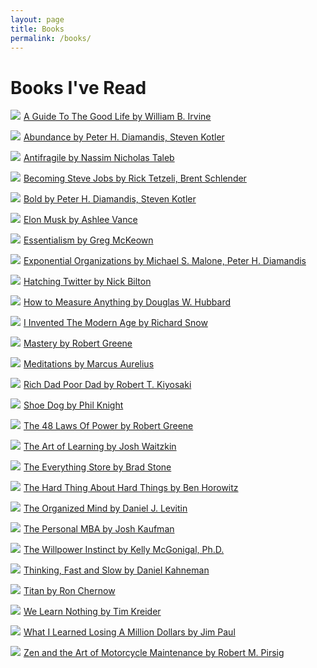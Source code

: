 ```yaml
---
layout: page
title: Books
permalink: /books/
---
```


# Books I've Read

<a target="_blank"  href="https://www.amazon.com/gp/product/0195374614/ref=as_li_tl?ie=UTF8&camp=1789&creative=9325&creativeASIN=0195374614&linkCode=as2&tag=excid3-20&linkId=14f52689a5f43947f5eb9165d06e0b60"><img border="0" src="//ws-na.amazon-adsystem.com/widgets/q?_encoding=UTF8&MarketPlace=US&ASIN=0195374614&ServiceVersion=20070822&ID=AsinImage&WS=1&Format=_SL250_&tag=excid3-20" ></a><img src="//ir-na.amazon-adsystem.com/e/ir?t=excid3-20&l=am2&o=1&a=0195374614" width="1" height="1" border="0" alt="" style="border:none !important; margin:0px !important;" />
[A Guide To The Good Life by William B. Irvine](https://www.amazon.com/gp/product/0195374614/ref=as_li_tl?ie=UTF8&camp=1789&creative=9325&creativeASIN=0195374614&linkCode=as2&tag=excid3-20&linkId=9837b16db0a8d784db4975227582ffda)

<a target="_blank"  href="https://www.amazon.com/gp/product/145161683X/ref=as_li_tl?ie=UTF8&camp=1789&creative=9325&creativeASIN=145161683X&linkCode=as2&tag=excid3-20&linkId=447833381c25b644510ebaae087d61ac"><img border="0" src="//ws-na.amazon-adsystem.com/widgets/q?_encoding=UTF8&MarketPlace=US&ASIN=145161683X&ServiceVersion=20070822&ID=AsinImage&WS=1&Format=_SL250_&tag=excid3-20" ></a><img src="//ir-na.amazon-adsystem.com/e/ir?t=excid3-20&l=am2&o=1&a=145161683X" width="1" height="1" border="0" alt="" style="border:none !important; margin:0px !important;" />
[Abundance by Peter H. Diamandis, Steven Kotler](https://www.amazon.com/gp/product/145161683X/ref=as_li_tl?ie=UTF8&camp=1789&creative=9325&creativeASIN=145161683X&linkCode=as2&tag=excid3-20&linkId=be5ab282b10493fe9715f8a65b0f4e0a)

<a target="_blank"  href="https://www.amazon.com/gp/product/0812979680/ref=as_li_tl?ie=UTF8&camp=1789&creative=9325&creativeASIN=0812979680&linkCode=as2&tag=excid3-20&linkId=ef153bea6a40ad8177d0a90e3077bfc8"><img border="0" src="//ws-na.amazon-adsystem.com/widgets/q?_encoding=UTF8&MarketPlace=US&ASIN=0812979680&ServiceVersion=20070822&ID=AsinImage&WS=1&Format=_SL250_&tag=excid3-20" ></a><img src="//ir-na.amazon-adsystem.com/e/ir?t=excid3-20&l=am2&o=1&a=0812979680" width="1" height="1" border="0" alt="" style="border:none !important; margin:0px !important;" />
[Antifragile by Nassim Nicholas Taleb](https://www.amazon.com/gp/product/0812979680/ref=as_li_tl?ie=UTF8&camp=1789&creative=9325&creativeASIN=0812979680&linkCode=as2&tag=excid3-20&linkId=143fade8147cadaa3af23bd7d0c21917)

<a target="_blank"  href="https://www.amazon.com/gp/product/0385347421/ref=as_li_tl?ie=UTF8&camp=1789&creative=9325&creativeASIN=0385347421&linkCode=as2&tag=excid3-20&linkId=072856435aaebfd449c53bc6dd27043c"><img border="0" src="//ws-na.amazon-adsystem.com/widgets/q?_encoding=UTF8&MarketPlace=US&ASIN=0385347421&ServiceVersion=20070822&ID=AsinImage&WS=1&Format=_SL250_&tag=excid3-20" ></a><img src="//ir-na.amazon-adsystem.com/e/ir?t=excid3-20&l=am2&o=1&a=0385347421" width="1" height="1" border="0" alt="" style="border:none !important; margin:0px !important;" />
[Becoming Steve Jobs by Rick Tetzeli, Brent Schlender](https://www.amazon.com/gp/product/0385347421/ref=as_li_tl?ie=UTF8&camp=1789&creative=9325&creativeASIN=0385347421&linkCode=as2&tag=excid3-20&linkId=91fca172c8d43bdb2b52ce8b4d9225aa)

<a target="_blank"  href="https://www.amazon.com/gp/product/1476709580/ref=as_li_tl?ie=UTF8&camp=1789&creative=9325&creativeASIN=1476709580&linkCode=as2&tag=excid3-20&linkId=5fb903cf437277d03e3694b8b9c488fe"><img border="0" src="//ws-na.amazon-adsystem.com/widgets/q?_encoding=UTF8&MarketPlace=US&ASIN=1476709580&ServiceVersion=20070822&ID=AsinImage&WS=1&Format=_SL250_&tag=excid3-20" ></a><img src="//ir-na.amazon-adsystem.com/e/ir?t=excid3-20&l=am2&o=1&a=1476709580" width="1" height="1" border="0" alt="" style="border:none !important; margin:0px !important;" />
[Bold by Peter H. Diamandis, Steven Kotler](https://amzn.to/2KFtcws)

<a target="_blank"  href="https://www.amazon.com/gp/product/0062301233/ref=as_li_tl?ie=UTF8&camp=1789&creative=9325&creativeASIN=0062301233&linkCode=as2&tag=excid3-20&linkId=28fc5808d7696dfd2731544bbcc61f5a"><img border="0" src="//ws-na.amazon-adsystem.com/widgets/q?_encoding=UTF8&MarketPlace=US&ASIN=0062301233&ServiceVersion=20070822&ID=AsinImage&WS=1&Format=_SL250_&tag=excid3-20" ></a><img src="//ir-na.amazon-adsystem.com/e/ir?t=excid3-20&l=am2&o=1&a=0062301233" width="1" height="1" border="0" alt="" style="border:none !important; margin:0px !important;" />
[Elon Musk by Ashlee Vance](https://amzn.to/2Nz0vyV)


<a target="_blank"  href="https://www.amazon.com/gp/product/0804137382/ref=as_li_tl?ie=UTF8&camp=1789&creative=9325&creativeASIN=0804137382&linkCode=as2&tag=excid3-20&linkId=431bc76a5be9fdcf4d6cb0ba5446114b"><img border="0" src="//ws-na.amazon-adsystem.com/widgets/q?_encoding=UTF8&MarketPlace=US&ASIN=0804137382&ServiceVersion=20070822&ID=AsinImage&WS=1&Format=_SL250_&tag=excid3-20" ></a><img src="//ir-na.amazon-adsystem.com/e/ir?t=excid3-20&l=am2&o=1&a=0804137382" width="1" height="1" border="0" alt="" style="border:none !important; margin:0px !important;" />
[Essentialism by Greg McKeown](https://amzn.to/2zjsWhm)

<a target="_blank"  href="https://www.amazon.com/gp/product/1626814236/ref=as_li_tl?ie=UTF8&camp=1789&creative=9325&creativeASIN=1626814236&linkCode=as2&tag=excid3-20&linkId=ecc953e022a3686bfb20701c43f2c32c"><img border="0" src="//ws-na.amazon-adsystem.com/widgets/q?_encoding=UTF8&MarketPlace=US&ASIN=1626814236&ServiceVersion=20070822&ID=AsinImage&WS=1&Format=_SL250_&tag=excid3-20" ></a><img src="//ir-na.amazon-adsystem.com/e/ir?t=excid3-20&l=am2&o=1&a=1626814236" width="1" height="1" border="0" alt="" style="border:none !important; margin:0px !important;" />
[Exponential Organizations by Michael S. Malone, Peter H. Diamandis](https://amzn.to/2Nw86OS)

<a target="_blank"  href="https://www.amazon.com/gp/product/1591847087/ref=as_li_tl?ie=UTF8&camp=1789&creative=9325&creativeASIN=1591847087&linkCode=as2&tag=excid3-20&linkId=9a6ea6c2f2d4655b2f1faa60a06715e4"><img border="0" src="//ws-na.amazon-adsystem.com/widgets/q?_encoding=UTF8&MarketPlace=US&ASIN=1591847087&ServiceVersion=20070822&ID=AsinImage&WS=1&Format=_SL250_&tag=excid3-20" ></a><img src="//ir-na.amazon-adsystem.com/e/ir?t=excid3-20&l=am2&o=1&a=1591847087" width="1" height="1" border="0" alt="" style="border:none !important; margin:0px !important;" />
[Hatching Twitter by Nick Bilton](https://amzn.to/2MYwojk)

<a target="_blank"  href="https://www.amazon.com/gp/product/1118539273/ref=as_li_tl?ie=UTF8&camp=1789&creative=9325&creativeASIN=1118539273&linkCode=as2&tag=excid3-20&linkId=04da8386ab072f2cff0f32c44b768eaa"><img border="0" src="//ws-na.amazon-adsystem.com/widgets/q?_encoding=UTF8&MarketPlace=US&ASIN=1118539273&ServiceVersion=20070822&ID=AsinImage&WS=1&Format=_SL250_&tag=excid3-20" ></a><img src="//ir-na.amazon-adsystem.com/e/ir?t=excid3-20&l=am2&o=1&a=1118539273" width="1" height="1" border="0" alt="" style="border:none !important; margin:0px !important;" />
[How to Measure Anything by Douglas W. Hubbard](https://amzn.to/2ufCELQ)

<a target="_blank"  href="https://www.amazon.com/gp/product/1451645589/ref=as_li_tl?ie=UTF8&camp=1789&creative=9325&creativeASIN=1451645589&linkCode=as2&tag=excid3-20&linkId=a1f1c5b746c2a6e78a0a210fd3c7c942"><img border="0" src="//ws-na.amazon-adsystem.com/widgets/q?_encoding=UTF8&MarketPlace=US&ASIN=1451645589&ServiceVersion=20070822&ID=AsinImage&WS=1&Format=_SL250_&tag=excid3-20" ></a><img src="//ir-na.amazon-adsystem.com/e/ir?t=excid3-20&l=am2&o=1&a=1451645589" width="1" height="1" border="0" alt="" style="border:none !important; margin:0px !important;" />
[I Invented The Modern Age by Richard Snow](https://amzn.to/2uevsj8)

<a target="_blank"  href="https://www.amazon.com/gp/product/014312417X/ref=as_li_tl?ie=UTF8&camp=1789&creative=9325&creativeASIN=014312417X&linkCode=as2&tag=excid3-20&linkId=637745c6570d04a0ecc070949f848991"><img border="0" src="//ws-na.amazon-adsystem.com/widgets/q?_encoding=UTF8&MarketPlace=US&ASIN=014312417X&ServiceVersion=20070822&ID=AsinImage&WS=1&Format=_SL250_&tag=excid3-20" ></a><img src="//ir-na.amazon-adsystem.com/e/ir?t=excid3-20&l=am2&o=1&a=014312417X" width="1" height="1" border="0" alt="" style="border:none !important; margin:0px !important;" />
[Mastery by Robert Greene](https://amzn.to/2NvREhv)

<a target="_blank"  href="https://www.amazon.com/gp/product/048629823X/ref=as_li_tl?ie=UTF8&camp=1789&creative=9325&creativeASIN=048629823X&linkCode=as2&tag=excid3-20&linkId=97cc925a81fc0929e99e7065a5f22c60"><img border="0" src="//ws-na.amazon-adsystem.com/widgets/q?_encoding=UTF8&MarketPlace=US&ASIN=048629823X&ServiceVersion=20070822&ID=AsinImage&WS=1&Format=_SL250_&tag=excid3-20" ></a><img src="//ir-na.amazon-adsystem.com/e/ir?t=excid3-20&l=am2&o=1&a=048629823X" width="1" height="1" border="0" alt="" style="border:none !important; margin:0px !important;" />
[Meditations by Marcus Aurelius](https://amzn.to/2KRiu5j)

<a target="_blank"  href="https://www.amazon.com/gp/product/1612680194/ref=as_li_tl?ie=UTF8&camp=1789&creative=9325&creativeASIN=1612680194&linkCode=as2&tag=excid3-20&linkId=2b30111f3215744701ac655ec33a13bb"><img border="0" src="//ws-na.amazon-adsystem.com/widgets/q?_encoding=UTF8&MarketPlace=US&ASIN=1612680194&ServiceVersion=20070822&ID=AsinImage&WS=1&Format=_SL250_&tag=excid3-20" ></a><img src="//ir-na.amazon-adsystem.com/e/ir?t=excid3-20&l=am2&o=1&a=1612680194" width="1" height="1" border="0" alt="" style="border:none !important; margin:0px !important;" />
[Rich Dad Poor Dad by Robert T. Kiyosaki](https://amzn.to/2J2sF25)

<a target="_blank"  href="https://www.amazon.com/gp/product/1501135929/ref=as_li_tl?ie=UTF8&camp=1789&creative=9325&creativeASIN=1501135929&linkCode=as2&tag=excid3-20&linkId=a5840acb472a05703d84e8d12be448ce"><img border="0" src="//ws-na.amazon-adsystem.com/widgets/q?_encoding=UTF8&MarketPlace=US&ASIN=1501135929&ServiceVersion=20070822&ID=AsinImage&WS=1&Format=_SL250_&tag=excid3-20" ></a><img src="//ir-na.amazon-adsystem.com/e/ir?t=excid3-20&l=am2&o=1&a=1501135929" width="1" height="1" border="0" alt="" style="border:none !important; margin:0px !important;" />
[Shoe Dog by Phil Knight](https://amzn.to/2J7Crjy)

<a target="_blank"  href="https://www.amazon.com/gp/product/0140280197/ref=as_li_tl?ie=UTF8&camp=1789&creative=9325&creativeASIN=0140280197&linkCode=as2&tag=excid3-20&linkId=d7d2cc44fc8d0df6d87a12b70a3710fc"><img border="0" src="//ws-na.amazon-adsystem.com/widgets/q?_encoding=UTF8&MarketPlace=US&ASIN=0140280197&ServiceVersion=20070822&ID=AsinImage&WS=1&Format=_SL250_&tag=excid3-20" ></a><img src="//ir-na.amazon-adsystem.com/e/ir?t=excid3-20&l=am2&o=1&a=0140280197" width="1" height="1" border="0" alt="" style="border:none !important; margin:0px !important;" />
[The 48 Laws Of Power by Robert Greene](https://amzn.to/2zjDbST)

<a target="_blank"  href="https://www.amazon.com/gp/product/0743277465/ref=as_li_tl?ie=UTF8&camp=1789&creative=9325&creativeASIN=0743277465&linkCode=as2&tag=excid3-20&linkId=ea1b6aa7aa6b0a561a009301bdc31098"><img border="0" src="//ws-na.amazon-adsystem.com/widgets/q?_encoding=UTF8&MarketPlace=US&ASIN=0743277465&ServiceVersion=20070822&ID=AsinImage&WS=1&Format=_SL250_&tag=excid3-20" ></a><img src="//ir-na.amazon-adsystem.com/e/ir?t=excid3-20&l=am2&o=1&a=0743277465" width="1" height="1" border="0" alt="" style="border:none !important; margin:0px !important;" />
[The Art of Learning by Josh Waitzkin](https://amzn.to/2J2R9bk)

<a target="_blank"  href="https://www.amazon.com/gp/product/0316219282/ref=as_li_tl?ie=UTF8&camp=1789&creative=9325&creativeASIN=0316219282&linkCode=as2&tag=excid3-20&linkId=56c9c9ce716d70131a2d5f5259e1b373"><img border="0" src="//ws-na.amazon-adsystem.com/widgets/q?_encoding=UTF8&MarketPlace=US&ASIN=0316219282&ServiceVersion=20070822&ID=AsinImage&WS=1&Format=_SL250_&tag=excid3-20" ></a><img src="//ir-na.amazon-adsystem.com/e/ir?t=excid3-20&l=am2&o=1&a=0316219282" width="1" height="1" border="0" alt="" style="border:none !important; margin:0px !important;" />
[The Everything Store by Brad Stone](https://amzn.to/2NCn06m)

<a target="_blank"  href="https://www.amazon.com/gp/product/0062273205/ref=as_li_tl?ie=UTF8&camp=1789&creative=9325&creativeASIN=0062273205&linkCode=as2&tag=excid3-20&linkId=fd3c5cc23361e08124172a1d7305777b"><img border="0" src="//ws-na.amazon-adsystem.com/widgets/q?_encoding=UTF8&MarketPlace=US&ASIN=0062273205&ServiceVersion=20070822&ID=AsinImage&WS=1&Format=_SL250_&tag=excid3-20" ></a><img src="//ir-na.amazon-adsystem.com/e/ir?t=excid3-20&l=am2&o=1&a=0062273205" width="1" height="1" border="0" alt="" style="border:none !important; margin:0px !important;" />
[The Hard Thing About Hard Things by Ben Horowitz](https://amzn.to/2J3stPW)

<a target="_blank"  href="https://www.amazon.com/gp/product/0147516315/ref=as_li_tl?ie=UTF8&camp=1789&creative=9325&creativeASIN=0147516315&linkCode=as2&tag=excid3-20&linkId=db3ea340162b5361c79fd354c6068516"><img border="0" src="//ws-na.amazon-adsystem.com/widgets/q?_encoding=UTF8&MarketPlace=US&ASIN=0147516315&ServiceVersion=20070822&ID=AsinImage&WS=1&Format=_SL250_&tag=excid3-20" ></a><img src="//ir-na.amazon-adsystem.com/e/ir?t=excid3-20&l=am2&o=1&a=0147516315" width="1" height="1" border="0" alt="" style="border:none !important; margin:0px !important;" />
[The Organized Mind by Daniel J. Levitin](https://amzn.to/2KUZp2b)

<a target="_blank"  href="https://www.amazon.com/gp/product/1591845572/ref=as_li_tl?ie=UTF8&camp=1789&creative=9325&creativeASIN=1591845572&linkCode=as2&tag=excid3-20&linkId=5ad45bd5e6cdd32359e38bba7c516769"><img border="0" src="//ws-na.amazon-adsystem.com/widgets/q?_encoding=UTF8&MarketPlace=US&ASIN=1591845572&ServiceVersion=20070822&ID=AsinImage&WS=1&Format=_SL250_&tag=excid3-20" ></a><img src="//ir-na.amazon-adsystem.com/e/ir?t=excid3-20&l=am2&o=1&a=1591845572" width="1" height="1" border="0" alt="" style="border:none !important; margin:0px !important;" />
[The Personal MBA by Josh Kaufman](https://amzn.to/2zk59Oq)

<a target="_blank"  href="https://www.amazon.com/gp/product/1583335080/ref=as_li_tl?ie=UTF8&camp=1789&creative=9325&creativeASIN=1583335080&linkCode=as2&tag=excid3-20&linkId=1de91e75b73eee0394ee477578d65785"><img border="0" src="//ws-na.amazon-adsystem.com/widgets/q?_encoding=UTF8&MarketPlace=US&ASIN=1583335080&ServiceVersion=20070822&ID=AsinImage&WS=1&Format=_SL250_&tag=excid3-20" ></a><img src="//ir-na.amazon-adsystem.com/e/ir?t=excid3-20&l=am2&o=1&a=1583335080" width="1" height="1" border="0" alt="" style="border:none !important; margin:0px !important;" />
[The Willpower Instinct by Kelly McGonigal, Ph.D.](https://amzn.to/2m15Imz)

<a target="_blank"  href="https://www.amazon.com/gp/product/0374533555/ref=as_li_tl?ie=UTF8&camp=1789&creative=9325&creativeASIN=0374533555&linkCode=as2&tag=excid3-20&linkId=a239aff11862e3fc95beb5b537dac48e"><img border="0" src="//ws-na.amazon-adsystem.com/widgets/q?_encoding=UTF8&MarketPlace=US&ASIN=0374533555&ServiceVersion=20070822&ID=AsinImage&WS=1&Format=_SL250_&tag=excid3-20" ></a><img src="//ir-na.amazon-adsystem.com/e/ir?t=excid3-20&l=am2&o=1&a=0374533555" width="1" height="1" border="0" alt="" style="border:none !important; margin:0px !important;" />
[Thinking, Fast and Slow by Daniel Kahneman](https://amzn.to/2KXLZlQ)

<a target="_blank"  href="https://www.amazon.com/gp/product/1400077303/ref=as_li_tl?ie=UTF8&camp=1789&creative=9325&creativeASIN=1400077303&linkCode=as2&tag=excid3-20&linkId=bcaf8e99f15e46a4620143e12fec112d"><img border="0" src="//ws-na.amazon-adsystem.com/widgets/q?_encoding=UTF8&MarketPlace=US&ASIN=1400077303&ServiceVersion=20070822&ID=AsinImage&WS=1&Format=_SL250_&tag=excid3-20" ></a><img src="//ir-na.amazon-adsystem.com/e/ir?t=excid3-20&l=am2&o=1&a=1400077303" width="1" height="1" border="0" alt="" style="border:none !important; margin:0px !important;" />
[Titan by Ron Chernow](https://amzn.to/2J0qDzf)

<a target="_blank"  href="https://www.amazon.com/gp/product/1439198713/ref=as_li_tl?ie=UTF8&camp=1789&creative=9325&creativeASIN=1439198713&linkCode=as2&tag=excid3-20&linkId=8f17dd126d067ecb264fec0c19f9c847"><img border="0" src="//ws-na.amazon-adsystem.com/widgets/q?_encoding=UTF8&MarketPlace=US&ASIN=1439198713&ServiceVersion=20070822&ID=AsinImage&WS=1&Format=_SL250_&tag=excid3-20" ></a><img src="//ir-na.amazon-adsystem.com/e/ir?t=excid3-20&l=am2&o=1&a=1439198713" width="1" height="1" border="0" alt="" style="border:none !important; margin:0px !important;" />
[We Learn Nothing by Tim Kreider](https://amzn.to/2J4ZrPV)

<a target="_blank"  href="https://www.amazon.com/gp/product/0231164688/ref=as_li_tl?ie=UTF8&camp=1789&creative=9325&creativeASIN=0231164688&linkCode=as2&tag=excid3-20&linkId=3ea8e16b2767ef8b7cc42ad3a25777cd"><img border="0" src="//ws-na.amazon-adsystem.com/widgets/q?_encoding=UTF8&MarketPlace=US&ASIN=0231164688&ServiceVersion=20070822&ID=AsinImage&WS=1&Format=_SL250_&tag=excid3-20" ></a><img src="//ir-na.amazon-adsystem.com/e/ir?t=excid3-20&l=am2&o=1&a=0231164688" width="1" height="1" border="0" alt="" style="border:none !important; margin:0px !important;" />
[What I Learned Losing A Million Dollars by Jim Paul](https://amzn.to/2NxFoND)

<a target="_blank"  href="https://www.amazon.com/gp/product/0060589469/ref=as_li_tl?ie=UTF8&camp=1789&creative=9325&creativeASIN=0060589469&linkCode=as2&tag=excid3-20&linkId=9f9b1fc2bbfe7c0d523dba742a6d8163"><img border="0" src="//ws-na.amazon-adsystem.com/widgets/q?_encoding=UTF8&MarketPlace=US&ASIN=0060589469&ServiceVersion=20070822&ID=AsinImage&WS=1&Format=_SL250_&tag=excid3-20" ></a><img src="//ir-na.amazon-adsystem.com/e/ir?t=excid3-20&l=am2&o=1&a=0060589469" width="1" height="1" border="0" alt="" style="border:none !important; margin:0px !important;" />
[Zen and the Art of Motorcycle Maintenance by Robert M. Pirsig](https://amzn.to/2KON3Zv)
